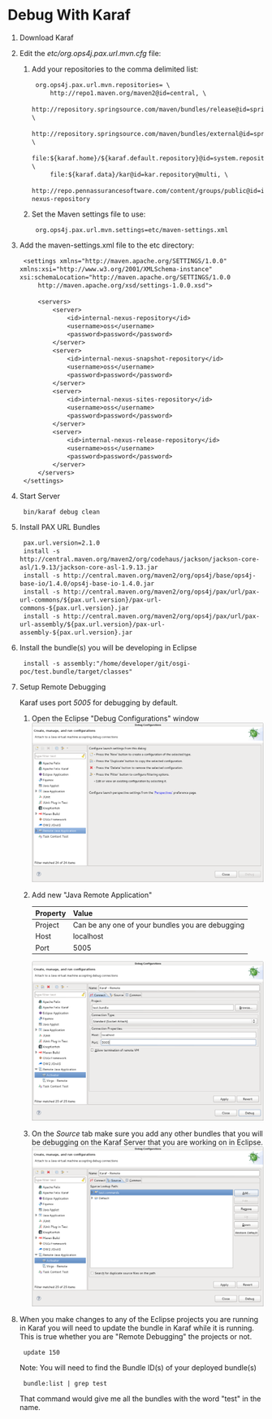 # Debug With Karaf

1. Download Karaf
2. Edit the *etc/org.ops4j.pax.url.mvn.cfg* file:

    1. Add your repositories to the comma delimited list:
    
            org.ops4j.pax.url.mvn.repositories= \
                http://repo1.maven.org/maven2@id=central, \
                http://repository.springsource.com/maven/bundles/release@id=spring.ebr.release, \
                http://repository.springsource.com/maven/bundles/external@id=spring.ebr.external, \
                file:${karaf.home}/${karaf.default.repository}@id=system.repository, \
                file:${karaf.data}/kar@id=kar.repository@multi, \
                http://repo.pennassurancesoftware.com/content/groups/public@id=internal-nexus-repository

    2. Set the Maven settings file to use:

            org.ops4j.pax.url.mvn.settings=etc/maven-settings.xml
        
3. Add the maven-settings.xml file to the etc directory:

        <settings xmlns="http://maven.apache.org/SETTINGS/1.0.0" xmlns:xsi="http://www.w3.org/2001/XMLSchema-instance" xsi:schemaLocation="http://maven.apache.org/SETTINGS/1.0.0
            http://maven.apache.org/xsd/settings-1.0.0.xsd">
        
            <servers>
                <server>
                    <id>internal-nexus-repository</id>
                    <username>oss</username>
                    <password>password</password>
                </server>
                <server>
                    <id>internal-nexus-snapshot-repository</id>
                    <username>oss</username>
                    <password>password</password>
                </server>
                <server>
                    <id>internal-nexus-sites-repository</id>
                    <username>oss</username>
                    <password>password</password>
                </server>
                <server>
                    <id>internal-nexus-release-repository</id>
                    <username>oss</username>
                    <password>password</password>
                </server>
            </servers>
        </settings>


2. Start Server
        
        bin/karaf debug clean

3. Install PAX URL Bundles

        pax.url.version=2.1.0
        install -s http://central.maven.org/maven2/org/codehaus/jackson/jackson-core-asl/1.9.13/jackson-core-asl-1.9.13.jar
        install -s http://central.maven.org/maven2/org/ops4j/base/ops4j-base-io/1.4.0/ops4j-base-io-1.4.0.jar
        install -s http://central.maven.org/maven2/org/ops4j/pax/url/pax-url-commons/${pax.url.version}/pax-url-commons-${pax.url.version}.jar
        install -s http://central.maven.org/maven2/org/ops4j/pax/url/pax-url-assembly/${pax.url.version}/pax-url-assembly-${pax.url.version}.jar

4. Install the bundle(s) you will be developing in Eclipse

        install -s assembly:"/home/developer/git/osgi-poc/test.bundle/target/classes"

5. Setup Remote Debugging

    Karaf uses port *5005* for debugging by default.

    1. Open the Eclipse "Debug Configurations" window 
    ![alt text](images/debug-karaf-01.png "Remote Debug Karaf Step 1")

    2. Add new "Java Remote Application"
    
        | Property      | Value                                            |
        | ------------- |--------------------------------------------------|
        | Project       | Can be any one of your bundles you are debugging |
        | Host          | localhost                                        |
        | Port          | 5005                                             |
        
        ![alt text](images/debug-karaf-02.png "Remote Debug Karaf Step 2")

    3. On the *Source* tab make sure you add any other bundles that you will be debugging on the Karaf Server that you are working on in Eclipse.
    ![alt text](images/debug-karaf-03.png "Remote Debug Karaf Step 3")

8. When you make changes to any of the Eclipse projects you are running in Karaf you will need to update the bundle in Karaf while it is running.  This is true whether you are "Remote Debugging" the projects or not.

        update 150

    Note: You will need to find the Bundle ID(s) of your deployed bundle(s)
    
        bundle:list | grep test
        
    That command would give me all the bundles with the word "test" in the name.
    





